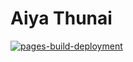 # Aiya Thunai

[![pages-build-deployment](https://github.com/AkilanRagavaswamy/Aiya_Thunai/actions/workflows/pages/pages-build-deployment/badge.svg)](https://github.com/AkilanRagavaswamy/Aiya_Thunai/actions/workflows/pages/pages-build-deployment)
